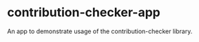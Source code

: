 contribution-checker-app
========================

An app to demonstrate usage of the contribution-checker library.
